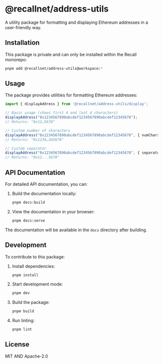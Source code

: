 # @recallnet/address-utils

A utility package for formatting and displaying Ethereum addresses in a user-friendly way.

## Installation

This package is private and can only be installed within the Recall monorepo:

```bash
pnpm add @recallnet/address-utils@workspace:*
```

## Usage

The package provides utilities for formatting Ethereum addresses:

```typescript
import { displayAddress } from '@recallnet/address-utils/display';

// Basic usage (shows first 4 and last 4 characters)
displayAddress("0x1234567890abcdef1234567890abcdef12345678");
// Returns: "0x12…5678"

// Custom number of characters
displayAddress("0x1234567890abcdef1234567890abcdef12345678", { numChars: 6 });
// Returns: "0x1234…345678"

// Custom separator
displayAddress("0x1234567890abcdef1234567890abcdef12345678", { separator: "..." });
// Returns: "0x12...5678"
```

## API Documentation

For detailed API documentation, you can:

1. Build the documentation locally:
   ```bash
   pnpm docs:build
   ```

2. View the documentation in your browser:
   ```bash
   pnpm docs:serve
   ```

The documentation will be available in the `docs` directory after building.

## Development

To contribute to this package:

1. Install dependencies:
   ```bash
   pnpm install
   ```

2. Start development mode:
   ```bash
   pnpm dev
   ```

3. Build the package:
   ```bash
   pnpm build
   ```

4. Run linting:
   ```bash
   pnpm lint
   ```

## License

MIT AND Apache-2.0